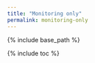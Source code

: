 ```yaml
---
title: "Monitoring only"
permalink: monitoring-only
---
```


{% include base_path %}

{% include toc %}
